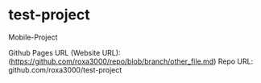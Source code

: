 # test-project
Mobile-Project

Github Pages URL (Website URL):(https://github.com/roxa3000/repo/blob/branch/other_file.md)
Repo URL: github.com/roxa3000/test-project
